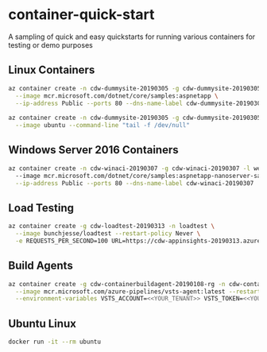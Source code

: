 # container-quick-start
A sampling of quick and easy quickstarts for running various containers for testing or demo purposes

## Linux Containers
```bash
az container create -n cdw-dummysite-20190305 -g cdw-dummysite-20190305 -l westus2 \
  --image mcr.microsoft.com/dotnet/core/samples:aspnetapp \
  --ip-address Public --ports 80 --dns-name-label cdw-dummysite-20190305
  
az container create -n cdw-dummysite-20190305 -g cdw-dummysite-20190305 -l westus2 \
  --image ubuntu --command-line "tail -f /dev/null"
```

## Windows Server 2016 Containers
```bash
az container create -n cdw-winaci-20190307 -g cdw-winaci-20190307 -l westus2 --os-type Windows \ 
  --image mcr.microsoft.com/dotnet/core/samples:aspnetapp-nanoserver-sac2016 \
  --ip-address Public --ports 80 --dns-name-label cdw-winaci-20190307
```

## Load Testing
```bash
az container create -g cdw-loadtest-20190313 -n loadtest \
  --image bunchjesse/loadtest --restart-policy Never \
  -e REQUESTS_PER_SECOND=100 URL=https://cdw-appinsights-20190313.azurewebsites.net DURATION=60
```

## Build Agents
```bash
az container create -g cdw-containerbuildagent-20190108-rg -n cdw-containerbuildagent-20190108 \
  --image mcr.microsoft.com/azure-pipelines/vsts-agent:latest --restart-policy OnFailure \
  --environment-variables VSTS_ACCOUNT=<<YOUR_TENANT>> VSTS_TOKEN=<<YOUR_TOKEN>>
```

## Ubuntu Linux
```bash
docker run -it --rm ubuntu
```
